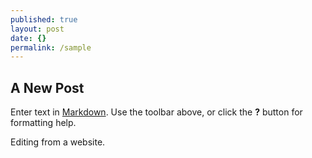 ```yaml
---
published: true
layout: post
date: {}
permalink: /sample
---
```





## A New Post

Enter text in [Markdown](http://daringfireball.net/projects/markdown/). Use the toolbar above, or click the **?** button for formatting help.

Editing from a website.